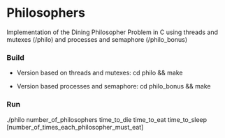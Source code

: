 # Philosophers
Implementation of the Dining Philosopher Problem in C using threads and mutexes (/philo) and processes and semaphore (/philo_bonus)

### Build
- Version based on threads and mutexes:
cd philo && make

- Version based processes and semaphore:
cd philo_bonus && make

### Run
./philo number_of_philosophers time_to_die time_to_eat time_to_sleep [number_of_times_each_philosopher_must_eat]
